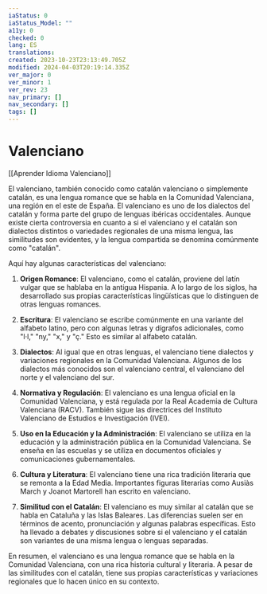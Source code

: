 ```yaml
---
iaStatus: 0
iaStatus_Model: ""
a11y: 0
checked: 0
lang: ES
translations: 
created: 2023-10-23T23:13:49.705Z
modified: 2024-04-03T20:19:14.335Z
ver_major: 0
ver_minor: 1
ver_rev: 23
nav_primary: []
nav_secondary: []
tags: []
---
```

# Valenciano

[[Aprender Idioma Valenciano]]

El valenciano, también conocido como catalán valenciano o simplemente catalán, es una lengua romance que se habla en la Comunidad Valenciana, una región en el este de España. El valenciano es uno de los dialectos del catalán y forma parte del grupo de lenguas ibéricas occidentales. Aunque existe cierta controversia en cuanto a si el valenciano y el catalán son dialectos distintos o variedades regionales de una misma lengua, las similitudes son evidentes, y la lengua compartida se denomina comúnmente como "catalán".

Aquí hay algunas características del valenciano:

1. **Origen Romance**: El valenciano, como el catalán, proviene del latín vulgar que se hablaba en la antigua Hispania. A lo largo de los siglos, ha desarrollado sus propias características lingüísticas que lo distinguen de otras lenguas romances.
    
2. **Escritura**: El valenciano se escribe comúnmente en una variante del alfabeto latino, pero con algunas letras y dígrafos adicionales, como "l·l," "ny," "x," y "ç." Esto es similar al alfabeto catalán.
    
3. **Dialectos**: Al igual que en otras lenguas, el valenciano tiene dialectos y variaciones regionales en la Comunidad Valenciana. Algunos de los dialectos más conocidos son el valenciano central, el valenciano del norte y el valenciano del sur.
    
4. **Normativa y Regulación**: El valenciano es una lengua oficial en la Comunidad Valenciana, y está regulada por la Real Academia de Cultura Valenciana (RACV). También sigue las directrices del Instituto Valenciano de Estudios e Investigación (IVEI).
    
5. **Uso en la Educación y la Administración**: El valenciano se utiliza en la educación y la administración pública en la Comunidad Valenciana. Se enseña en las escuelas y se utiliza en documentos oficiales y comunicaciones gubernamentales.
    
6. **Cultura y Literatura**: El valenciano tiene una rica tradición literaria que se remonta a la Edad Media. Importantes figuras literarias como Ausiàs March y Joanot Martorell han escrito en valenciano.
    
7. **Similitud con el Catalán**: El valenciano es muy similar al catalán que se habla en Cataluña y las Islas Baleares. Las diferencias suelen ser en términos de acento, pronunciación y algunas palabras específicas. Esto ha llevado a debates y discusiones sobre si el valenciano y el catalán son variantes de una misma lengua o lenguas separadas.
    

En resumen, el valenciano es una lengua romance que se habla en la Comunidad Valenciana, con una rica historia cultural y literaria. A pesar de las similitudes con el catalán, tiene sus propias características y variaciones regionales que lo hacen único en su contexto.